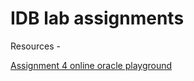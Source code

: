 # IDB lab assignments

Resources -

[Assignment 4 online oracle playground](https://livesql.oracle.com/apex/livesql/s/bqpzmsfkxbrtah5engv7d44nv)